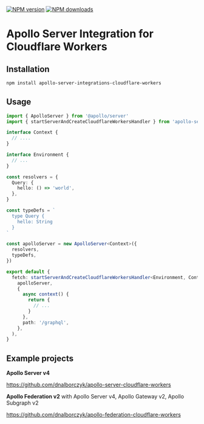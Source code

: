 [![NPM version](https://badge.fury.io/js/apollo-server-integrations-cloudflare-workers.svg)](https://www.npmjs.com/package/apollo-server-integrations-cloudflare-workers)
[![NPM downloads](https://img.shields.io/npm/dm/apollo-server-integrations-cloudflare-workers.svg?style=flat)](https://www.npmjs.com/package/apollo-server-integrations-cloudflare-workers)

# Apollo Server Integration for Cloudflare Workers

## **Installation**

```bash
npm install apollo-server-integrations-cloudflare-workers
```

## **Usage**

```typescript
import { ApolloServer } from '@apollo/server'
import { startServerAndCreateCloudflareWorkersHandler } from 'apollo-server-integrations-cloudflare-workers'

interface Context {
  // ....
}

interface Environment {
  // ...
}

const resolvers = {
  Query: {
    hello: () => 'world',
  },
}

const typeDefs = `
  type Query {
    hello: String
  }
`

const apolloServer = new ApolloServer<Context>({
  resolvers,
  typeDefs,
})

export default {
  fetch: startServerAndCreateCloudflareWorkersHandler<Environment, Context>(
    apolloServer,
    {
      async context() {
        return {
          // ...
        }
      },
      path: '/graphql',
    },
  ),
}
```

## Example projects

**Apollo Server v4**

https://github.com/dnalborczyk/apollo-server-cloudflare-workers

**Apollo Federation v2** with Apollo Server v4, Apollo Gateway v2, Apollo Subgraph v2

https://github.com/dnalborczyk/apollo-federation-cloudflare-workers
